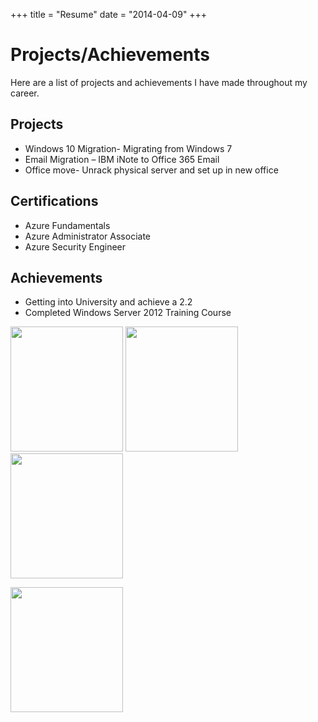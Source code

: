 +++
title = "Resume"
date = "2014-04-09"
+++
# Projects/Achievements #

Here are a list of projects and achievements I have made throughout my career. 

## Projects ## 
- Windows 10 Migration- Migrating from Windows 7 
- Email Migration – IBM iNote to Office 365 Email
- Office move- Unrack physical server and set up in new office

## Certifications ##  

- Azure Fundamentals 
- Azure Administrator Associate 
- Azure Security Engineer 

## Achievements ##  
- Getting into University and achieve a 2.2 
- Completed Windows Server 2012 Training Course 


<img src="https://imgur.com/MyoBBaO.png"  width="180" height="200" /> <img src="https://imgur.com/MyoBBaO.png" 	width="180" height="200" />  <img src="https://imgur.com/12dW3XN.png" width="180" height="200" />

 <img src="https://imgur.com/p0CPlW3.png" width="180" height="200" />